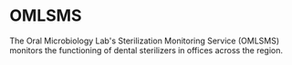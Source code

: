 # OMLSMS

The Oral Microbiology Lab's Sterilization Monitoring Service (OMLSMS) monitors the functioning of dental sterilizers in offices across the region.
